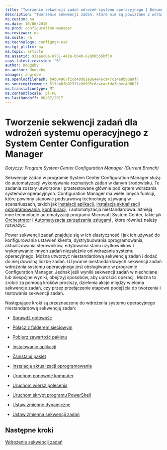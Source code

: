 ```yaml
---
title: "Tworzenie sekwencji zadań wdrożeń systemu operacyjnego | Dokumentacja firmy Microsoft"
description: "Tworzenie sekwencji zadań, które nie są powiązane z wdrażaniem systemów operacyjnych, takich jak dystrybucji oprogramowania, aktualizowania sterowników, edytowania stanu użytkowników itp."
ms.custom: na
ms.date: 10/06/2016
ms.prod: configuration-manager
ms.reviewer: na
ms.suite: na
ms.technology: configmgr-osd
ms.tgt_pltfrm: na
ms.topic: article
ms.assetid: 92aaec8a-8751-442a-b64b-62ab05b5bf50
caps.latest.revision: "6"
author: Dougeby
ms.author: dougeby
manager: angrobe
ms.openlocfilehash: b4b04907f2cd48d81e864e46ca47c14a0b98a9f7
ms.sourcegitcommit: 51fc48fb023f1e8d995c6c4eacfda7dbec4d0b2f
ms.translationtype: MT
ms.contentlocale: pl-PL
ms.lasthandoff: 08/07/2017
---
```

# <a name="create-a-task-sequence-for-non-operating-system-deployments-with-system-center-configuration-manager"></a>Tworzenie sekwencji zadań dla wdrożeń systemu operacyjnego z System Center Configuration Manager

*Dotyczy: Program System Center Configuration Manager (Current Branch)*

Sekwencje zadań w programie System Center Configuration Manager służą do automatyzacji wykonywania rozmaitych zadań w danym środowisku. Te zadania zostały utworzone i przetestowane głównie pod kątem wdrażania systemów operacyjnych.  Configuration Manager ma wiele innych funkcji, które powinny stanowić podstawową technologię używaną w scenariuszach, takich jak [instalacji aplikacji](../../apps/understand/introduction-to-application-management.md), [instalacja aktualizacji oprogramowania](../../sum/understand/software-updates-introduction.md), [konfiguracji](../../compliance/understand/ensure-device-compliance.md), i automatyzacja niestandardowa. Istnieją inne technologie automatyzacji programu Microsoft System Center, takie jak [Orchestrator](https://technet.microsoft.com/library/hh237242.aspx) i [Automatyzacja zarządzania usługami](https://technet.microsoft.com/library/dn469260.aspx) , które również należy rozważyć.  

Power sekwencji zadań znajduje się w ich elastyczność i jak ich używać do konfigurowania ustawień klienta, dystrybuowania oprogramowania, aktualizowania sterowników, edytowania stanu użytkowników i wykonywanie innych zadań niezależnie od wdrażania systemu operacyjnego. Można utworzyć niestandardową sekwencję zadań i dodać do niej dowolną liczbę zadań. Używanie niestandardowych sekwencji zadań wdrożenia systemu operacyjnego jest obsługiwane w programie Configuration Manager. Jednak jeśli wyniki sekwencji zadań w niechciane lub niespójne wyniki, obejrzyj sposobów, aby uprościć operacji. Można to zrobić za pomocą kroków prostszy, dzielenia akcje między wieloma sekwencje zadań, czy przez przełączenie etapowe podejścia do tworzenia i testowania sekwencji zadań.

 Następujące kroki są przeznaczone do wdrożenia systemu operacyjnego niestandardową sekwencję zadań:  

-   [Sprawdź gotowość](../understand/task-sequence-steps.md#BKMK_CheckReadiness)  

-   [Połącz z folderem sieciowym](../understand/task-sequence-steps.md#BKMK_ConnectToNetworkFolder)  

-   [Pobierz zawartość pakietu](../understand/task-sequence-steps.md#BKMK_DownloadPackageContent)  

-   [Instalowanie aplikacji](../understand/task-sequence-steps.md#BKMK_InstallApplication)  

-   [Zainstaluj pakiet](../understand/task-sequence-steps.md#BKMK_InstallPackage)  

-   [Instalacja aktualizacji oprogramowania](../understand/task-sequence-steps.md#BKMK_InstallSoftwareUpdates)  

-   [Uruchom ponownie komputer](../understand/task-sequence-steps.md#a-namebkmkrestartcomputera-restart-computer)  

-   [Uruchom wiersz polecenia](../understand/task-sequence-steps.md#BKMK_RunCommandLine)  

-   [Uruchom skrypt programu PowerShell](../understand/task-sequence-steps.md#BKMK_RunPowerShellScript)  

-   [Ustaw zmienne dynamiczne](../understand/task-sequence-steps.md#BKMK_SetDynamicVariables)  

-   [Ustaw zmienną sekwencji zadań](../understand/task-sequence-steps.md#BKMK_SetTaskSequenceVariable)  

## <a name="next-steps"></a>Następne kroki
[Wdrożenie sekwencji zadań](manage-task-sequences-to-automate-tasks.md#a-namebkmkdeploytsa-deploy-a-task-sequence)
